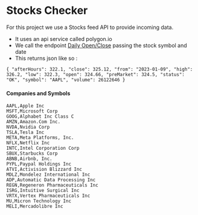 

# Stocks Checker #

For this project we use a Stocks feed API to provide incoming data.
- It uses an api service called polygon.io
- We call the endpoint [Daily Open/Close](https://polygon.io/docs/stocks/get_v1_open-close__stocksticker___date) passing the stock symbol and date
- This returns json like so : 

`{
"afterHours": 322.1,
"close": 325.12,
"from": "2023-01-09",
"high": 326.2,
"low": 322.3,
"open": 324.66,
"preMarket": 324.5,
"status": "OK",
"symbol": "AAPL",
"volume": 26122646
}`


#### Companies and Symbols

```csv
AAPL,Apple Inc
MSFT,Microsoft Corp
GOOG,Alphabet Inc Class C
AMZN,Amazon.Com Inc.
NVDA,Nvidia Corp
TSLA,Tesla Inc
META,Meta Platforms, Inc.
NFLX,Netflix Inc
INTC,Intel Corporation Corp
SBUX,Starbucks Corp
ABNB,Airbnb, Inc.
PYPL,Paypal Holdings Inc
ATVI,Activision Blizzard Inc
MDLZ,Mondelez International Inc
ADP,Automatic Data Processing Inc
REGN,Regeneron Pharmaceuticals Inc
ISRG,Intuitive Surgical Inc
VRTX,Vertex Pharmaceuticals Inc
MU,Micron Technology Inc
MELI,Mercadolibre Inc
```
